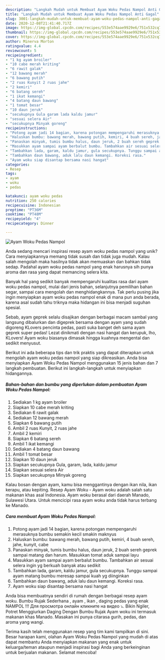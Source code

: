 ```yaml
---
description: "Langkah Mudah untuk Membuat Ayam Woku Pedas Nampol Anti Gagal"
title: "Langkah Mudah untuk Membuat Ayam Woku Pedas Nampol Anti Gagal"
slug: 3001-langkah-mudah-untuk-membuat-ayam-woku-pedas-nampol-anti-gagal
date: 2020-12-08T21:41:40.717Z
image: https://img-global.cpcdn.com/recipes/553e574aae9929e6/751x532cq70/ayam-woku-pedas-nampol-foto-resep-utama.jpg
thumbnail: https://img-global.cpcdn.com/recipes/553e574aae9929e6/751x532cq70/ayam-woku-pedas-nampol-foto-resep-utama.jpg
cover: https://img-global.cpcdn.com/recipes/553e574aae9929e6/751x532cq70/ayam-woku-pedas-nampol-foto-resep-utama.jpg
author: Minerva Morton
ratingvalue: 4.4
reviewcount: 5
recipeingredient:
- "1 kg ayam broiler"
- "10 cabe merah kriting"
- "6 rawit galak"
- "12 bawang merah"
- "6 bawang putih"
- "2 ruas Kunyit 2 ruas jahe"
- "2 kemiri"
- "6 batang sereh"
- "1 ikat kemangi"
- "4 batang daun bawang"
- "1 tomat besar"
- "10 daun jeruk"
- "secukupnya Gula garam lada kaldu jamur"
- "sesuai selera Air"
- "secukupnya Minyak goreng"
recipeinstructions:
- "Potong ayam jadi 14 bagian, karena potongan mempengaruhi merasuknya bumbu semakin kecil smakin maknyus"
- "Haluskan bumbu: bawang merah, bawang putih, kemiri, 4 buah sereh, jahe, kunyit, cabe"
- "Panaskan minyak, tumis bumbu halus, daun jeruk, 2 buah sereh geprek sampai matang dan harum. Masukkan tomat aduk sampai layu"
- "Masukkan ayam sampai ayam berbalut bumbu. Tambahkan air sesuai selera ingin yg berkuah banyak atau sedikit"
- "Tambahkan lada, garam, kaldu jamur, gula secukupnya. Tunggu sampai ayam matang bumbu meresap sampai kuah yg diinginkan"
- "Tambahkan daun bawang, aduk lalu daun kemangi. Koreksi rasa."
- "Ayam woku siap disantap bersama nasi hangat"
categories:
- Resep
tags:
- ayam
- woku
- pedas

katakunci: ayam woku pedas 
nutrition: 250 calories
recipecuisine: Indonesian
preptime: "PT36M"
cooktime: "PT48M"
recipeyield: "4"
recipecategory: Dinner

---
```



![Ayam Woku Pedas Nampol](https://img-global.cpcdn.com/recipes/553e574aae9929e6/751x532cq70/ayam-woku-pedas-nampol-foto-resep-utama.jpg)

Anda sedang mencari inspirasi resep ayam woku pedas nampol yang unik? Cara menyiapkannya memang tidak susah dan tidak juga mudah. Kalau salah mengolah maka hasilnya tidak akan memuaskan dan bahkan tidak sedap. Padahal ayam woku pedas nampol yang enak harusnya sih punya aroma dan rasa yang dapat memancing selera kita.

Banyak hal yang sedikit banyak mempengaruhi kualitas rasa dari ayam woku pedas nampol, mulai dari jenis bahan, selanjutnya pemilihan bahan segar, sampai cara mengolah dan menghidangkannya. Tak perlu pusing jika ingin menyiapkan ayam woku pedas nampol enak di mana pun anda berada, karena asal sudah tahu triknya maka hidangan ini bisa menjadi suguhan spesial.

Sebab, ayam geprek selalu disajikan dengan berbagai macam sambal yang langsung dibalurkan dan digeprek bersama dengan ayam yang sudah digoreng KLovers pencinta pedas, pasti suka banget deh sama ayam geprek super pedas! Lezat dinikmati dengan nasi hangat dan kerupuk, lho, KLovers! Ayam woku biasanya dimasak hingga kuahnya mengental dan sedikit menyusut.


Berikut ini ada beberapa tips dan trik praktis yang dapat diterapkan untuk mengolah ayam woku pedas nampol yang siap dikreasikan. Anda bisa menyiapkan Ayam Woku Pedas Nampol menggunakan 15 jenis bahan dan 7 langkah pembuatan. Berikut ini langkah-langkah untuk menyiapkan hidangannya.

<!--inarticleads1-->

##### Bahan-bahan dan bumbu yang diperlukan dalam pembuatan Ayam Woku Pedas Nampol:

1. Sediakan 1 kg ayam broiler
1. Siapkan 10 cabe merah kriting
1. Sediakan 6 rawit galak
1. Sediakan 12 bawang merah
1. Siapkan 6 bawang putih
1. Ambil 2 ruas Kunyit, 2 ruas jahe
1. Ambil 2 kemiri
1. Siapkan 6 batang sereh
1. Ambil 1 ikat kemangi
1. Sediakan 4 batang daun bawang
1. Ambil 1 tomat besar
1. Siapkan 10 daun jeruk
1. Siapkan secukupnya Gula, garam, lada, kaldu jamur
1. Siapkan sesuai selera Air
1. Siapkan secukupnya Minyak goreng


Kalau bosan dengan ayam, kamu bisa menggantinya dengan ikan nila, ikan kerapu, atau kepiting. Resep Ayam Woku - Ayam woku adalah salah satu makanan khas asal Indonesia. Ayam woku berasal dari daerah Manado, Sulawesi Utara. Untuk mencicipi rasa ayam woku anda tidak harus terbang ke Manado. 

<!--inarticleads2-->

##### Cara membuat Ayam Woku Pedas Nampol:

1. Potong ayam jadi 14 bagian, karena potongan mempengaruhi merasuknya bumbu semakin kecil smakin maknyus
1. Haluskan bumbu: bawang merah, bawang putih, kemiri, 4 buah sereh, jahe, kunyit, cabe
1. Panaskan minyak, tumis bumbu halus, daun jeruk, 2 buah sereh geprek sampai matang dan harum. Masukkan tomat aduk sampai layu
1. Masukkan ayam sampai ayam berbalut bumbu. Tambahkan air sesuai selera ingin yg berkuah banyak atau sedikit
1. Tambahkan lada, garam, kaldu jamur, gula secukupnya. Tunggu sampai ayam matang bumbu meresap sampai kuah yg diinginkan
1. Tambahkan daun bawang, aduk lalu daun kemangi. Koreksi rasa.
1. Ayam woku siap disantap bersama nasi hangat


Anda bisa membuatnya sendiri di rumah dengan berbagai resep ayam woku. Bumbu Rujak Sederhana , ayam , ikan , daging pedas yang enak NAMPOL !!! Для просмотра онлайн кликните на видео ⤵. Bikin Ngiler, Potret Menggiurkan Daging Dengan Bumbu Rujak Ayam woku ini termasuk makanan khas Manado. Masakan ini punya citarasa gurih, pedas, dan aroma yang wangi. 

Terima kasih telah menggunakan resep yang tim kami tampilkan di sini. Besar harapan kami, olahan Ayam Woku Pedas Nampol yang mudah di atas dapat membantu Anda menyiapkan makanan yang enak untuk keluarga/teman ataupun menjadi inspirasi bagi Anda yang berkeinginan untuk berjualan makanan. Selamat mencoba!
